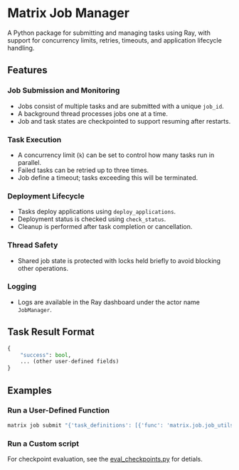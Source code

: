 # Matrix Job Manager

A Python package for submitting and managing tasks using Ray, with support for concurrency limits, retries, timeouts, and application lifecycle handling.

## Features

### Job Submission and Monitoring  
- Jobs consist of multiple tasks and are submitted with a unique `job_id`.
- A background thread processes jobs one at a time.
- Job and task states are checkpointed to support resuming after restarts.

### Task Execution  
- A concurrency limit (`k`) can be set to control how many tasks run in parallel.
- Failed tasks can be retried up to three times.
- Job define a timeout; tasks exceeding this will be terminated.

### Deployment Lifecycle  
- Tasks deploy applications using `deploy_applications`.
- Deployment status is checked using `check_status`.
- Cleanup is performed after task completion or cancellation.

### Thread Safety  
- Shared job state is protected with locks held briefly to avoid blocking other operations.

### Logging  
- Logs are available in the Ray dashboard under the actor name `JobManager`.

## Task Result Format

```python
{
    "success": bool,
    ... (other user-defined fields)
}
```

## Examples

### Run a User-Defined Function

```bash
matrix job submit "{'task_definitions': [{'func': 'matrix.job.job_utils.echo', 'args': ['hello']}]}"
```

### Run a Custom script

For checkpoint evaluation, see the [eval_checkpoints.py](../client/eval_checkpoints.py) for detials.
